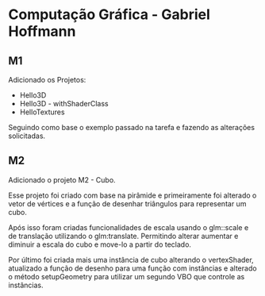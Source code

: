 # Computação Gráfica - Gabriel Hoffmann

## M1

Adicionado os Projetos:

- Hello3D
- Hello3D - withShaderClass
- HelloTextures

Seguindo como base o exemplo passado na tarefa e fazendo as alterações solicitadas.

## M2

Adicionado o projeto M2 - Cubo.

Esse projeto foi criado com base na pirâmide e primeiramente foi alterado o vetor de vértices e a função de desenhar triângulos para representar um cubo.

Após isso foram criadas funcionalidades de escala usando o glm::scale e de translação utilizando o glm:translate. Permitindo alterar aumentar e diminuir a escala do cubo e move-lo a partir do teclado.

Por último foi criada mais uma instância de cubo alterando o vertexShader, atualizado a função de desenho para uma função com instâncias e alterado o método setupGeometry para utilizar um segundo VBO que controle as instâncias.
